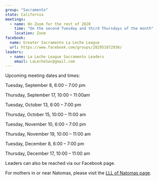 ```yaml
---
group: "Sacramento"
state: California
meetings:
  - name: On Zoom for the rest of 2020
    time: "On the second Tuesday and third Thursdays of the month"
    location: Zoom
facebook: 
  name: Greater Sacramento La Leche League
  url: https://www.facebook.com/groups/282951872936/
leaders:
  - name: La Leche League Sacramento Leaders
    email: LaLecheSac@gmail.com
---
```

Upcoming meeting dates and times:

Tuesday, September 8, 6:00 – 7:00 pm

Thursday, September 17, 10:00 – 11:00am 

Tuesday, October 13, 6:00 – 7:00 pm

Thursday, October 15, 10:00 – 11:00 am 

Tuesday, November 10, 6:00 – 7:00 pm

Thursday, November 19, 10:00 – 11:00 am

Tuesday, December 8, 6:00 – 7:00 pm

Thursday, December 17, 10:00 – 11:00 am 

Leaders can also be reached via our Facebook page.

For mothers in or near Natomas, please visit the [LLL of Natomas page](/natomas/).